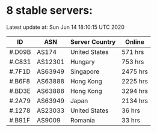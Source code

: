 # 8 stable servers:

Latest update at: Sun Jun 14 18:10:15 UTC 2020

| ID | ASN | Server Country | Online |
| -- | --- | -------------- | ------ |
| #.D09B | AS174 | United States | 571 hrs |
| #.C831 | AS12301 | Hungary | 753 hrs |
| #.7F1D | AS63949 | Singapore | 2475 hrs |
| #.B6F8 | AS63888 | Hong Kong | 2225 hrs |
| #.BD3E | AS63888 | Hong Kong | 3294 hrs |
| #.2A79 | AS63949 | Japan | 2134 hrs |
| #.1278 | AS23033 | United States | 36 hrs |
| #.B91F | AS9009 | Romania | 33 hrs |


